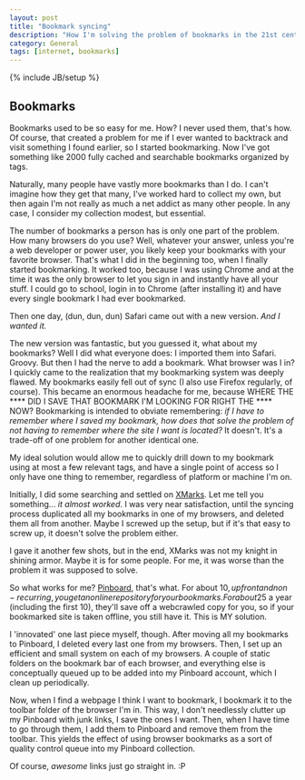 ```yaml
---
layout: post
title: "Bookmark syncing"
description: "How I'm solving the problem of bookmarks in the 21st century"
category: General
tags: [internet, bookmarks]
---
```

{% include JB/setup %}

Bookmarks
---------

Bookmarks used to be so easy for me. How? I never used them, that's how. Of course, that created a problem for me if I ever wanted to backtrack and visit something I found earlier, so I started bookmarking. Now I've got something like 2000 fully cached and searchable bookmarks organized by tags.

Naturally, many people have vastly more bookmarks than I do. I can't imagine how they get that many, I've worked hard to collect my own, but then again I'm not really as much a net addict as many other people. In any case, I consider my collection modest, but essential.

The number of bookmarks a person has is only one part of the problem. How many browsers do you use? Well, whatever your answer, unless you're a web developer or power user, you likely keep your bookmarks with your favorite browser. That's what I did in the beginning too, when I finally started bookmarking. It worked too, because I was using Chrome and at the time it was the only browser to let you sign in and instantly have all your stuff. I could go to school, login in to Chrome (after installing it) and have every single bookmark I had ever bookmarked.

Then one day, (dun, dun, dun) Safari came out with a new version. *And I wanted it.*

The new version was fantastic, but you guessed it, what about my bookmarks? Well I did what everyone does: I imported them into Safari. Groovy. But then I had the nerve to add a bookmark. What browser was I in? I quickly came to the realization that my bookmarking system was deeply flawed. My bookmarks easily fell out of sync (I also use Firefox regularly, of course). This became an enormous headache for me, because WHERE THE **** DID I SAVE THAT BOOKMARK I'M LOOKING FOR RIGHT THE **** NOW? Bookmarking is intended to obviate remembering: *if I have to remember where I saved my bookmark, how does that solve the problem of not having to remember where the site I want is located?* It doesn't. It's a trade-off of one problem for another identical one.

My ideal solution would allow me to quickly drill down to my bookmark using at most a few relevant tags, and have a single point of access so I only have one thing to remember, regardless of platform or machine I'm on.

Initially, I did some searching and settled on [XMarks](http://www.xmarks.com). Let me tell you something... *it almost worked*. I was very near satisfaction, until the syncing process duplicated all my bookmarks in one of my browsers, and deleted them all from another. Maybe I screwed up the setup, but if it's that easy to screw up, it doesn't solve the problem either.

I gave it another few shots, but in the end, XMarks was not my knight in shining armor. Maybe it is for some people. For me, it was worse than the problem it was supposed to solve.

So what works for me? [Pinboard](https://pinboard.in), that's what. For about 10$, up front and non-recurring, you get an online repository for your bookmarks. For about 25$ a year (including the first 10), they'll save off a webcrawled copy for you, so if your bookmarked site is taken offline, you still have it. This is MY solution.

I 'innovated' one last piece myself, though. After moving all my bookmarks to Pinboard, I deleted every last one from my browsers. Then, I set up an efficient and small system on each of my browsers. A couple of static folders on the bookmark bar of each browser, and everything else is conceptually queued up to be added into my Pinboard account, which I clean up periodically.

Now, when I find a webpage I think I want to bookmark, I bookmark it to the toolbar folder of the browser I'm in. This way, I don't needlessly clutter up my Pinboard with junk links, I save the ones I want. Then, when I have time to go through them, I add them to Pinboard and remove them from the toolbar. This yields the effect of using browser bookmarks as a sort of quality control queue into my Pinboard collection.

Of course, *awesome* links just go straight in. :P
